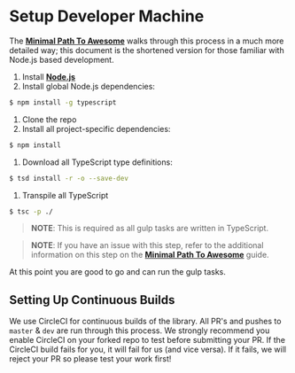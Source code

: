 # Setup Developer Machine

The **[Minimal Path To Awesome](MPA.md)** walks through this process in a much more detailed way; this document is the shortened version for those familiar with Node.js based development.

1. Install **[Node.js](https://nodejs.org)**
1. Install global Node.js dependencies:

  ```bash
  $ npm install -g typescript
  ```

1. Clone the repo
1. Install all project-specific dependencies:

  ```bash
  $ npm install
  ```
1. Download all TypeScript type definitions:

  ```bash
  $ tsd install -r -o --save-dev
  ```
1. Transpile all TypeScript

  ```bash
  $ tsc -p ./
  ```

  > **NOTE**: This is required as all gulp tasks are written in TypeScript.
  
  > **NOTE**: If you have an issue with this step, refer to the additional information on this step on the **[Minimal Path To Awesome](MPA.md)** guide.

At this point you are good to go and can run the gulp tasks.

## Setting Up Continuous Builds

We use CircleCI for continuous builds of the library. All PR's and pushes to `master` & `dev` are run through this process. We strongly recommend you enable CircleCI on your forked repo to test before submitting your PR. If the CircleCI build fails for you, it will fail for us (and vice versa). If it fails, we will reject your PR so please test your work first!
